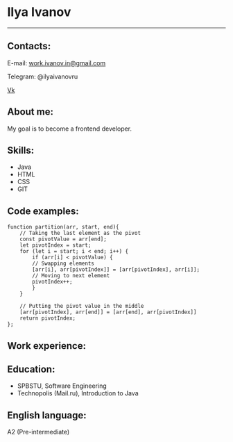 # Ilya Ivanov

***

## Contacts:
E-mail: work.ivanov.in@gmail.com

Telegram: @ilyaivanovru

[Vk](https://vk.com/id160078642)

## About me:
My goal is to become a frontend developer.

## Skills:
+ Java
+ HTML
+ CSS
+ GIT

## Code examples: 
```
function partition(arr, start, end){
    // Taking the last element as the pivot
    const pivotValue = arr[end];
    let pivotIndex = start; 
    for (let i = start; i < end; i++) {
        if (arr[i] < pivotValue) {
        // Swapping elements
        [arr[i], arr[pivotIndex]] = [arr[pivotIndex], arr[i]];
        // Moving to next element
        pivotIndex++;
        }
    }
    
    // Putting the pivot value in the middle
    [arr[pivotIndex], arr[end]] = [arr[end], arr[pivotIndex]] 
    return pivotIndex;
};
```

## Work experience:

## Education:
+ SPBSTU, Software Engineering
+ Technopolis (Mail.ru), Introduction to Java

## English language:
A2 (Pre-intermediate) 